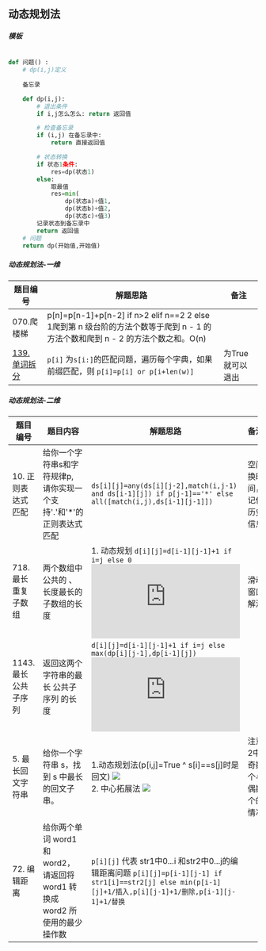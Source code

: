 <!--
 * @Description: 
 * @Autor: HTmonster
 * @Date: 2022-03-08 19:30:25
-->

## 动态规划法

##### 模板
```python

def 问题() :
    # dp(i,j)定义
    
    备忘录

    def dp(i,j):
        # 退出条件
        if i,j怎么怎么: return 返回值

        # 检查备忘录
        if (i,j) 在备忘录中: 
            return 直接返回值

        # 状态转换
        if 状态1条件:
            res=dp(状态1)
        else:
            取最值
            res=min(
                dp(状态a)+值1,   
                dp(状态b)+值2,   
                dp(状态c)+值3)   
        记录状态到备忘录中
        return 返回值
    # 问题
    return dp(开始值,开始值)
```


##### 动态规划法-一维

| 题目编号| 解题思路 | 备注 |
| ------ |-------- | ---- |
|070.爬楼梯|p[n]=p[n-1]+p[n-2] if n>2  elif n==2  2 else 1爬到第 n 级台阶的⽅法个数等于爬到 n - 1 的⽅法个数和爬到 n - 2 的⽅法个数之和。O(n)||
| [139. 单词拆分](https://leetcode-cn.com/problems/word-break/)|`p[i]` 为`s[i:]`的匹配问题，遍历每个字典，如果前缀匹配，则 `p[i]=p[i] or p[i+len(w)]`|为True就可以退出|

##### 动态规划法-二维

| 题目编号|题目内容 | 解题思路 | 备注 |
| ------ |---------|-------- | ---- |
|10. 正则表达式匹配| 给你一个字符串s和字符规律p, 请你实现一个支持'.'和'*'的正则表达式匹配| `ds[i][j]=any(ds[i][j-2],match(i,j-1) and ds[i-1][j]) if p[j-1]=='*' else all([match(i,j),ds[i-1][j-1]])` |空间换时间，记住历史信息|
|718.最长重复子数组|两个数组中 公共的 、长度最长的子数组的长度|1. 动态规划 `d[i][j]=d[i-1][j-1]+1 if i=j else 0` ![](http://latex.codecogs.com/gif.latex?O(M*N)\,O(M*N))|滑动窗口解法|
|1143.最长公共子序列|返回这两个字符串的最长 公共子序列 的长度|`d[i][j]=d[i-1][j-1]+1 if i=j else max(dp[i][j-1],dp[i-1][j])` ![](http://latex.codecogs.com/gif.latex?O(M*N)\,O(M*N))||
|5. 最长回文字符串| 给你一个字符串 s，找到 s 中最长的回文子串。|1.动态规划法(p[i,j]=True ^ s[i]==s[j]时是回文) ![](http://latex.codecogs.com/gif.latex?O(n^2)\,O(n^2)) <br> 2. 中心拓展法 ![](http://latex.codecogs.com/gif.latex?O(n^2)\,O(1)) |注意2中奇数个与偶数个的情况|
|72. 编辑距离|给你两个单词 word1 和 word2， 请返回将 word1 转换成 word2 所使用的最少操作数| `p[i][j]` 代表 str1中0...i 和str2中0...j的编辑距离问题 `p[i][j]=p[i-1][j-1] if str1[i]==str2[j] else min(p[i-1][j]+1/插入,p[i][j-1]+1/删除,p[i-1][j-1]+1/替换`|| 

